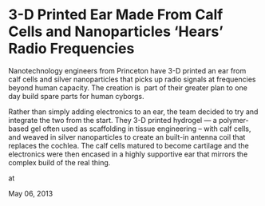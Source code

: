 # 3-D Printed Ear Made From Calf Cells and Nanoparticles ‘Hears’ Radio Frequencies
Nanotechnology engineers from Princeton have 3-D printed an ear from calf cells and silver nanoparticles that picks up radio signals at frequencies beyond human capacity. The creation is  part of their greater plan to one day build spare parts for human cyborgs.

Rather than simply adding electronics to an ear, the team decided to try and integrate the two from the start. They 3-D printed hydrogel — a polymer-based gel often used as scaffolding in tissue engineering – with calf cells, and weaved in silver nanoparticles to create an built-in antenna coil that replaces the cochlea. The calf cells matured to become cartilage and the electronics were then encased in a highly supportive ear that mirrors the complex build of the real thing.








at

May 06, 2013















